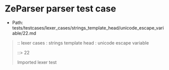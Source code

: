 # ZeParser parser test case

- Path: tests/testcases/lexer_cases/strings_template_head/unicode_escape_variable/22.md

> :: lexer cases : strings template head : unicode escape variable
>
> ::> 22
>
> Imported lexer test
>
> <template head> incomplete long unicode escapes in unclosed string

## FAIL

## Input

`````js
`\u{1234
`````

## Output

_Note: the whole output block is auto-generated. Manual changes will be overwritten!_

Below follow outputs in four parsing modes: sloppy mode, strict mode script goal, module goal, web compat mode (always sloppy).

Note that the output parts are auto-generated by the test runner to reflect actual result.

### Sloppy mode

Parsed with script goal and as if the code did not start with strict mode header.

`````
throws: Tokenizer error!
    Unclosed template literal

`\u{1234
^------- error
`````

### Strict mode

Parsed with script goal but as if it was starting with `"use strict"` at the top.

_Output same as sloppy mode._

### Module goal

Parsed with the module goal.

_Output same as sloppy mode._

### Web compat mode

Parsed in sloppy script mode but with the web compat flag enabled.

_Output same as sloppy mode._
